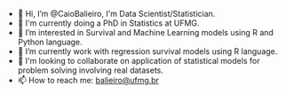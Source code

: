 - 👋 Hi, I’m @CaioBalieiro, I'm Data Scientist/Statistician.
- 🌱 I'm currently doing a PhD in Statistics at UFMG. 
- 👀 I’m interested in Survival and Machine Learning models using R and Python language.
- 🌱 I’m currently work with regression survival models using R language.
- 💞️ I'm looking to collaborate on application of statistical models for problem solving involving real datasets.
- 📫 How to reach me: balieiro@ufmg.br

<!---
CaioBalieiro/CaioBalieiro is a ✨ special ✨ repository because its `README.md` (this file) appears on your GitHub profile.
You can click the Preview link to take a look at your changes.
--->
